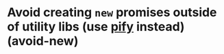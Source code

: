 # Avoid creating `new` promises outside of utility libs (use [pify][] instead) (avoid-new)

[pify]: https://www.npmjs.com/package/pify
